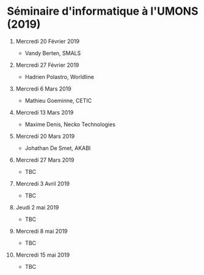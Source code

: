 # Séminaire d'informatique à l'UMONS (2019)

<!--- A l'issue de ces séminaires, les étudiants seront en mesure de comprendre différents concepts/outils émergents dans le domaine informatique au sens large ainsi que l'importance qu'il faut accorder aux activités de veille technologique. -->


1.	Mercredi 20 Février 2019
	*	Vandy Berten, SMALS

2.	Mercredi 27 Février 2019

	*	Hadrien Polastro, Worldline

3.	Mercredi 6 Mars 2019

	*	Mathieu Goeminne, CETIC 

4.	Mercredi 13 Mars 2019 

	*	Maxime Denis, Necko Technologies

5.	Mercredi 20 Mars 2019

	*	Johathan De Smet, AKABI

6.	Mercredi 27 Mars 2019 

	*	TBC 

7.	Mercredi 3 Avril 2019
	
	*	TBC

8. 	Jeudi 2 mai 2019

	*	TBC

9.	Mercredi 8 mai 2019

	*	TBC

10.	Mercredi 15 mai 2019

	*	TBC

